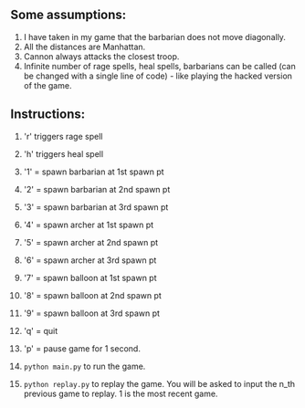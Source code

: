 ## Some assumptions: 
1. I have taken in my game that the barbarian does not move diagonally. 
2. All the distances are Manhattan. 
3. Cannon always attacks the closest troop.
4. Infinite number of rage spells, heal spells, barbarians can be called (can be changed with a single line of code) - like playing the hacked version of the game. 

## Instructions:
1.  'r' triggers rage spell
2.  'h' triggers heal spell
3.  '1' = spawn barbarian at 1st spawn pt
4.  '2' = spawn barbarian at 2nd spawn pt
5.  '3' = spawn barbarian at 3rd spawn pt
6.  '4' = spawn archer at 1st spawn pt
7.  '5' = spawn archer at 2nd spawn pt
8.  '6' = spawn archer at 3rd spawn pt
9.  '7' = spawn balloon at 1st spawn pt 
10. '8' = spawn balloon at 2nd spawn pt
11. '9' = spawn balloon at 3rd spawn pt
12. 'q' = quit
13. 'p' = pause game for 1 second. 

14. `python main.py` to run the game. 
15. `python replay.py` to replay the game. You will be asked to input the n_th previous game to replay. 1 is the most recent game. 
